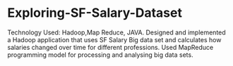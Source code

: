 # Exploring-SF-Salary-Dataset
Technology Used: Hadoop,Map Reduce, JAVA.
Designed and implemented a Hadoop application that uses SF Salary Big data set and calculates how salaries changed over time for different professions.
Used MapReduce programming model for processing and analysing big data sets.
